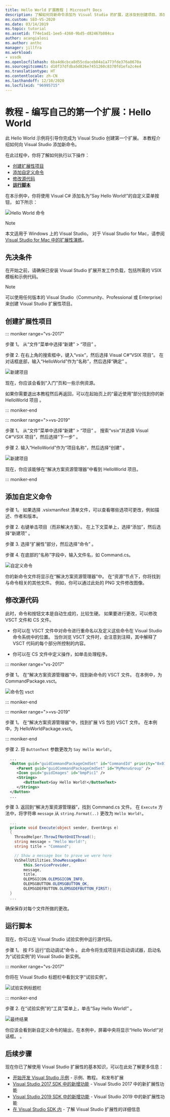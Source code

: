 ```yaml
---
title: Hello World 扩展教程 | Microsoft Docs
description: 了解如何将新命令添加为 Visual Studio 的扩展，这涉及到创建项目、添加命令和修改源代码。
ms.custom: SEO-VS-2020
ms.date: 03/14/2019
ms.topic: tutorial
ms.assetid: f74e1ad1-1ee5-4360-9bd5-d82467b884ca
author: acangialosi
ms.author: anthc
manager: jillfra
ms.workload:
- vssdk
ms.openlocfilehash: 6ba4d6cbca8d55cdaceb04a1a773fde376a8670a
ms.sourcegitcommit: d10f37dfdba5d826e7451260c8370fd1efa2c4e4
ms.translationtype: HT
ms.contentlocale: zh-CN
ms.lasthandoff: 12/10/2020
ms.locfileid: "96995715"
---
```

# <a name="tutorial---create-your-first-extension-hello-world"></a>教程 - 编写自己的第一个扩展：Hello World

此 Hello World 示例将引导你完成为 Visual Studio 创建第一个扩展。 本教程介绍如何向 Visual Studio 添加新命令。

在此过程中，你将了解如何执行以下操作：

* [创建扩展性项目](#create-an-extensibility-project)
* [添加自定义命令](#add-a-custom-command)
* [修改源代码](#modify-the-source-code)
* **[运行脚本](#run-it)**

在本示例中，你将使用 Visual C# 添加名为“Say Hello World!”的自定义菜单按钮， 如下所示：

![Hello World 命令](media/hello-world-say-hello-world.png)

> [!NOTE]
> 本文适用于 Windows 上的 Visual Studio。 对于 Visual Studio for Mac，请参阅 [Visual Studio for Mac 中的扩展性演练](/visualstudio/mac/extending-visual-studio-mac-walkthrough)。

## <a name="prerequisites"></a>先决条件

在开始之前，请确保已安装 Visual Studio 扩展开发工作负载，包括所需的 VSIX 模板和示例代码。

> [!NOTE]
> 可以使用任何版本的 Visual Studio（Community、Professional 或 Enterprise）来创建 Visual Studio 扩展性项目。

## <a name="create-an-extensibility-project"></a>创建扩展性项目

::: moniker range="vs-2017"

步骤 1。 从“文件”菜单中选择“新建” > “项目”  。

步骤 2. 在右上角的搜索框中，键入“vsix”，然后选择 Visual C#“VSIX 项目”。 在对话框底部，输入“HelloWorld”作为“名称”，然后选择“确定” 。

![新建项目](media/hello-world-new-project.png)

现在，你应该会看到“入门”页和一些示例资源。

如果你需要退出本教程然后再返回，可以在起始页上的“最近使用”部分找到你的新 HelloWorld 项目 。

::: moniker-end

::: moniker range=">=vs-2019"

步骤 1。 从“文件”菜单中选择“新建” > “项目”  。 搜索“vsix”并选择 Visual C#“VSIX 项目”，然后选择“下一步” 。

步骤 2. 输入“HelloWorld”作为“项目名称”，然后选择“创建” 。

![新建项目](media/hello-world-new-project-2019.png)

现在，你应该能够在“解决方案资源管理器”中看到 HelloWorld 项目。

::: moniker-end

## <a name="add-a-custom-command"></a>添加自定义命令

步骤 1。 如果选择 .vsixmanifest 清单文件，可以查看哪些选项可更改，例如描述、作者和版本。

步骤 2. 右键单击项目（而非解决方案）。 在上下文菜单上，选择“添加”，然后选择“新建项” 。

步骤 3. 选择“扩展性”部分，然后选择“命令” 。

步骤 4. 在底部的“名称”字段中，输入文件名，如 Command.cs。

![自定义命令](media/hello-world-vsix-command.png)

你的新命令文件将显示在“解决方案资源管理器”中。 在“资源”节点下，你将找到与命令相关的其他文件。 例如，你可以通过此处的 PNG 文件修改图像。

## <a name="modify-the-source-code"></a>修改源代码

此时，命令和按钮文本是自动生成的，比较生硬。 如果要进行更改，可以修改 VSCT 文件和 CS 文件。

* 你可以在 VSCT 文件中对命令进行重命名以及定义这些命令在 Visual Studio 命令系统中的位置。 当你浏览 VSCT 文件时，会注意到注释，其中解释了 VSCT 代码的每个部分所控制的内容。

* 你可以在 CS 文件中定义操作，如单击处理程序。

::: moniker range="vs-2017"

步骤 1。 在“解决方案资源管理器”中，找到新命令的 VSCT 文件。 在本例中，为 CommandPackage.vsct。

![命令包 vsct](media/hello-world-command-package-vsct.png)

::: moniker-end

::: moniker range=">=vs-2019"

步骤 1。 在“解决方案资源管理器”中，找到扩展 VS 包的 VSCT 文件。 在本例中，为 HelloWorldPackage.vsct。

::: moniker-end

步骤 2. 将 `ButtonText` 参数更改为 `Say Hello World!`。

```xml
  ...
  <Button guid="guidCommandPackageCmdSet" id="CommandId" priority="0x0100" type="Button">
     <Parent guid="guidCommandPackageCmdSet" id="MyMenuGroup" />
     <Icon guid="guidImages" id="bmpPic1" />
     <Strings>
        <ButtonText>Say Hello World!</ButtonText>
     </Strings>
  </Button>
  ...
```

步骤 3. 返回到“解决方案资源管理器”，找到 Command.cs 文件。 在 `Execute` 方法中，将字符串 `message` 从 `string.Format(..)` 更改为 `Hello World!`。

```csharp
  ...
  private void Execute(object sender, EventArgs e)
  {
    ThreadHelper.ThrowIfNotOnUIThread();
    string message = "Hello World!";
    string title = "Command";

    // Show a message box to prove we were here
    VsShellUtilities.ShowMessageBox(
        this.ServiceProvider,
        message,
        title,
        OLEMSGICON.OLEMSGICON_INFO,
        OLEMSGBUTTON.OLEMSGBUTTON_OK,
        OLEMSGDEFBUTTON.OLEMSGDEFBUTTON_FIRST);
  }
  ...
```

确保保存对每个文件所做的更改。

## <a name="run-it"></a>运行脚本

现在，你可以在 Visual Studio 试验实例中运行源代码。

步骤 1。 按 F5 运行“启动调试”命令 。 此命令将生成项目并启动调试器，启动名为“试验实例”的 Visual Studio 新实例。

::: moniker range="vs-2017"

你将在 Visual Studio 标题栏中看到文字“试验实例”。

![试验实例标题栏](media/hello-world-exp-instance.png)

::: moniker-end

步骤 2. 在“试验实例”的“工具”菜单上，单击“Say Hello World!”  。

![最终结果](media/hello-world-final-result.png)

你应该会看到新自定义命令的输出，在本例中，屏幕中央将显示“Hello World!”对话框。 。

## <a name="next-steps"></a>后续步骤

现在你已了解使用 Visual Studio 扩展性的基本知识，可以在此处了解更多信息：

* [开始开发 Visual Studio 示例](starting-to-develop-visual-studio-extensions.md) - 示例、教程。 和发布扩展
* [Visual Studio 2017 SDK 中的新增功能](what-s-new-in-the-visual-studio-2017-sdk.md) - Visual Studio 2017 中的新扩展性功能
* [Visual Studio 2019 SDK 中的新增功能](whats-new-visual-studio-2019-sdk.md) - Visual Studio 2019 中的新扩展性功能
* [在 Visual Studio SDK 内](internals/inside-the-visual-studio-sdk.md) - 了解 Visual Studio 扩展性的详细信息
